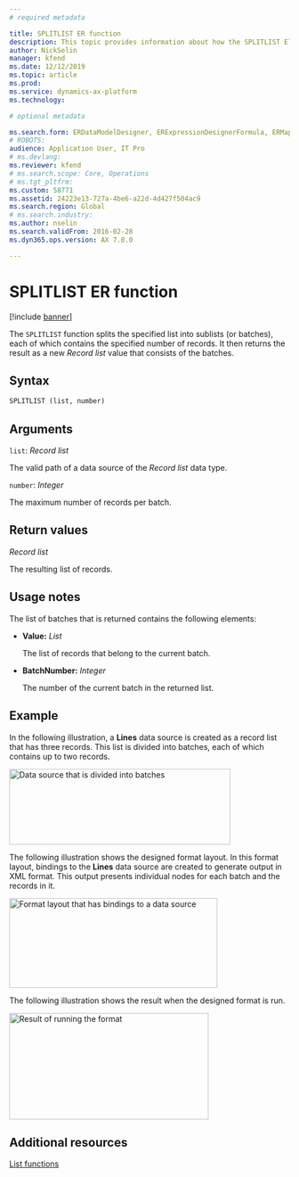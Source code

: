 ```yaml
---
# required metadata

title: SPLITLIST ER function
description: This topic provides information about how the SPLITLIST Electronic reporting (ER) function is used.
author: NickSelin
manager: kfend
ms.date: 12/12/2019
ms.topic: article
ms.prod: 
ms.service: dynamics-ax-platform
ms.technology: 

# optional metadata

ms.search.form: ERDataModelDesigner, ERExpressionDesignerFormula, ERMappedFormatDesigner, ERModelMappingDesigner
# ROBOTS: 
audience: Application User, IT Pro
# ms.devlang: 
ms.reviewer: kfend
# ms.search.scope: Core, Operations
# ms.tgt_pltfrm: 
ms.custom: 58771
ms.assetid: 24223e13-727a-4be6-a22d-4d427f504ac9
ms.search.region: Global
# ms.search.industry: 
ms.author: nselin
ms.search.validFrom: 2016-02-28
ms.dyn365.ops.version: AX 7.0.0

---
```


# SPLITLIST ER function

[!include [banner](../includes/banner.md)]

The `SPLITLIST` function splits the specified list into sublists (or batches), each of which contains the specified number of records. It then returns the result as a new *Record list* value that consists of the batches.

## Syntax

```vb
SPLITLIST (list, number)
```

## Arguments

`list`: *Record list*

The valid path of a data source of the *Record list* data type.

`number`: *Integer*

The maximum number of records per batch.

## Return values

*Record list*

The resulting list of records.

## Usage notes

The list of batches that is returned contains the following elements:

 - **Value:** *List*

    The list of records that belong to the current batch.

- **BatchNumber:** *Integer*

    The number of the current batch in the returned list.

## Example

In the following illustration, a **Lines** data source is created as a record list that has three records. This list is divided into batches, each of which contains up to two records.

<a href="./media/picture-splitlist-datasource.jpg"><img src="./media/picture-splitlist-datasource.jpg" alt="Data source that is divided into batches" class="alignnone wp-image-290681 size-full" width="397" height="136" /></a>

The following illustration shows the designed format layout. In this format layout, bindings to the **Lines** data source are created to generate output in XML format. This output presents individual nodes for each batch and the records in it.

<a href="./media/picture-splitlist-format.jpg"><img src="./media/picture-splitlist-format.jpg" alt="Format layout that has bindings to a data source" class="alignnone wp-image-290691 size-full" width="374" height="161" /></a>

The following illustration shows the result when the designed format is run.

<a href="./media/picture-splitlist-result.jpg"><img src="./media/picture-splitlist-result.jpg" alt="Result of running the format" class="alignnone wp-image-290701 size-full" width="358" height="191" /></a>

## Additional resources

[List functions](er-functions-category-list.md)
